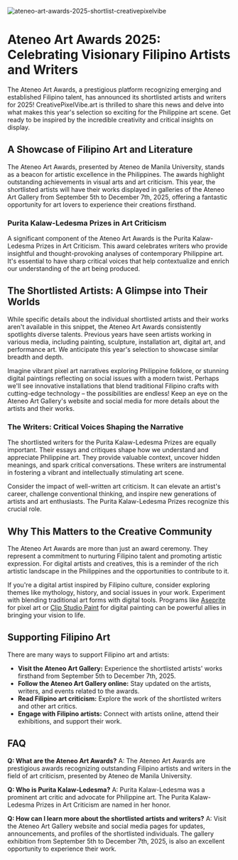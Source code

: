 ![ateneo-art-awards-2025-shortlist-creativepixelvibe](https://images.pexels.com/photos/20849774/pexels-photo-20849774.jpeg?auto=compress&cs=tinysrgb&fit=crop&h=627&w=1200)

# Ateneo Art Awards 2025: Celebrating Visionary Filipino Artists and Writers

The Ateneo Art Awards, a prestigious platform recognizing emerging and established Filipino talent, has announced its shortlisted artists and writers for 2025! CreativePixelVibe.art is thrilled to share this news and delve into what makes this year's selection so exciting for the Philippine art scene. Get ready to be inspired by the incredible creativity and critical insights on display.

## A Showcase of Filipino Art and Literature

The Ateneo Art Awards, presented by Ateneo de Manila University, stands as a beacon for artistic excellence in the Philippines. The awards highlight outstanding achievements in visual arts and art criticism. This year, the shortlisted artists will have their works displayed in galleries of the Ateneo Art Gallery from September 5th to December 7th, 2025, offering a fantastic opportunity for art lovers to experience their creations firsthand.

### Purita Kalaw-Ledesma Prizes in Art Criticism

A significant component of the Ateneo Art Awards is the Purita Kalaw-Ledesma Prizes in Art Criticism. This award celebrates writers who provide insightful and thought-provoking analyses of contemporary Philippine art. It's essential to have sharp critical voices that help contextualize and enrich our understanding of the art being produced.

## The Shortlisted Artists: A Glimpse into Their Worlds

While specific details about the individual shortlisted artists and their works aren't available in this snippet, the Ateneo Art Awards consistently spotlights diverse talents. Previous years have seen artists working in various media, including painting, sculpture, installation art, digital art, and performance art. We anticipate this year's selection to showcase similar breadth and depth.

Imagine vibrant pixel art narratives exploring Philippine folklore, or stunning digital paintings reflecting on social issues with a modern twist. Perhaps we'll see innovative installations that blend traditional Filipino crafts with cutting-edge technology – the possibilities are endless! Keep an eye on the Ateneo Art Gallery's website and social media for more details about the artists and their works.

### The Writers: Critical Voices Shaping the Narrative

The shortlisted writers for the Purita Kalaw-Ledesma Prizes are equally important. Their essays and critiques shape how we understand and appreciate Philippine art. They provide valuable context, uncover hidden meanings, and spark critical conversations. These writers are instrumental in fostering a vibrant and intellectually stimulating art scene.

Consider the impact of well-written art criticism. It can elevate an artist's career, challenge conventional thinking, and inspire new generations of artists and art enthusiasts. The Purita Kalaw-Ledesma Prizes recognize this crucial role.

## Why This Matters to the Creative Community

The Ateneo Art Awards are more than just an award ceremony. They represent a commitment to nurturing Filipino talent and promoting artistic expression. For digital artists and creatives, this is a reminder of the rich artistic landscape in the Philippines and the opportunities to contribute to it.

If you're a digital artist inspired by Filipino culture, consider exploring themes like mythology, history, and social issues in your work. Experiment with blending traditional art forms with digital tools. Programs like [Aseprite](https://www.aseprite.org/) for pixel art or [Clip Studio Paint](https://www.clipstudio.net/en/) for digital painting can be powerful allies in bringing your vision to life.

## Supporting Filipino Art

There are many ways to support Filipino art and artists: 

*   **Visit the Ateneo Art Gallery:** Experience the shortlisted artists' works firsthand from September 5th to December 7th, 2025. 
*   **Follow the Ateneo Art Gallery online:** Stay updated on the artists, writers, and events related to the awards.
*   **Read Filipino art criticism:** Explore the work of the shortlisted writers and other art critics. 
*   **Engage with Filipino artists:** Connect with artists online, attend their exhibitions, and support their work.

## FAQ

**Q: What are the Ateneo Art Awards?**
A: The Ateneo Art Awards are prestigious awards recognizing outstanding Filipino artists and writers in the field of art criticism, presented by Ateneo de Manila University.

**Q: Who is Purita Kalaw-Ledesma?**
A: Purita Kalaw-Ledesma was a prominent art critic and advocate for Philippine art. The Purita Kalaw-Ledesma Prizes in Art Criticism are named in her honor.

**Q: How can I learn more about the shortlisted artists and writers?**
A: Visit the Ateneo Art Gallery website and social media pages for updates, announcements, and profiles of the shortlisted individuals. The gallery exhibition from September 5th to December 7th, 2025, is also an excellent opportunity to experience their work.
